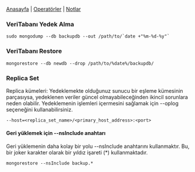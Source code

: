 [Anasayfa](index.md) | [Operatörler](op.md) | [Notlar](not.md)

### VeriTabanı Yedek Alma

```
sudo mongodump --db backupdb --out /path/to/`date +"%m-%d-%y"`
```

### VeriTabanı Restore

```
mongorestore --db newdb --drop /path/to/%date%/backupdb/
```

### Replica Set

Replica kümeleri: Yedeklemekte olduğunuz sunucu bir eşleme kümesinin parçasıysa,
yedeklenen veriler güncel olmayabileceğinden ikincil sorunlara neden olabilir.
Yedeklemenin işlemleri içermesini sağlamak için --oplog seçeneğini kullanabilirsiniz.

```
--host=<replica_set_name>/<primary_host_address>:<port>
````
#### Geri yüklemek için --nsInclude anahtarı
Geri yüklemenin daha kolay bir yolu --nsInclude anahtarını kullanmaktır. Bu, bir
joker karakter olarak bir yıldız işareti (*)  kullanmaktadır.

```
mongorestore --nsInclude backup.*
```
